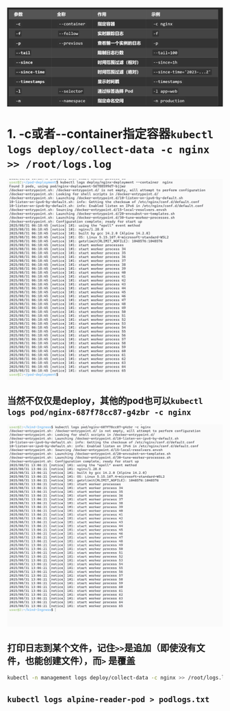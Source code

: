 ![alt text](<README_Images/8-kubectl logs看日志/image-1.png>)
# 1. -c或者--container指定容器`kubectl  logs deploy/collect-data -c nginx >> /root/logs.log`

![alt text](<README_Images/8-kubectl logs看日志/image.png>)
## 当然不仅仅是deploy，其他的pod也可以`kubectl logs pod/nginx-687f78cc87-g4zbr -c nginx`
![alt text](<README_Images/8-kubectl logs看日志/image-2.png>)
## 打印日志到某个文件，记住`>>`是追加（即使没有文件，也能创建文件），而`>` 是覆盖
```sh
kubectl -n management logs deploy/collect-data -c nginx >> /root/logs.log
```
## `kubectl logs alpine-reader-pod > podlogs.txt`